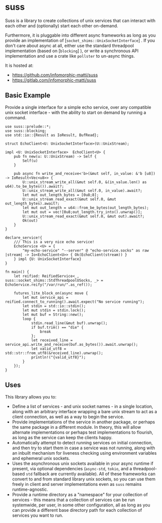 # suss
Suss is a library to create collections of unix services that can interact with each other and (optionally) start each other on-demand. 

Furthermore, it is pluggable into different async frameworks as long as you provide an implementation of [`socket_shims::UnixSocketInterface`] . If you don't care about async at all, either use the standard threadpool implementation (based on [`blocking`] ), or write a synchronous API implementation and use a crate like `pollster` to un-async things.

It is hosted at:
* <https://github.com/infomorphic-matti/suss>
* <https://gitlab.com/infomorphic-matti/suss>

## Basic Example
Provide a single interface for a simple echo service, over any compatible unix socket interface - with the ability to start on demand by running a command.

```rust,no_run
use suss::prelude::*;
use suss::blocking;
use std::io::{Result as IoResult, BufRead};

struct EchoClient<U: UnixSocketInterface>(U::UnixStream);

impl <U: UnixSocketInterface>  EchoClient<U> {
    pub fn new(u: U::UnixStream) -> Self {
        Self(u)
    }

    pub async fn write_and_receive<'b>(&mut self, in_value: &'b [u8]) -> IoResult<Vec<u8>> {
        U::unix_stream_write_all(&mut self.0, &(in_value.len() as u64).to_be_bytes()).await?;
        U::unix_stream_write_all(&mut self.0, in_value).await?;
        let mut out_length_bytes = [0u8;8];
        U::unix_stream_read_exact(&mut self.0, &mut out_length_bytes).await?;
        let mut out_length = u64::from_be_bytes(out_length_bytes);
        let mut out = vec![0u8;out_length.try_into().unwrap()];
        U::unix_stream_read_exact(&mut self.0, &mut out).await?;
        Ok(out)
    }
}

declare_service!{
    /// This is a very nice echo service!
    EchoService <U> = {
        "my-echo-service" "--server" @ "echo-service.socks" as raw |stream| -> Io<EchoClient<U>> { Ok(EchoClient(stream)) } 
    } impl {U: UnixSocketInterface}
}

fn main() { 
    let reified: ReifiedService<_, suss::socket_shims::StdThreadpoolUSocks, _> = EchoService.reify("/var/run/".as_ref());
    
    futures_lite_block_on(async move {
        let mut service_api = reified.connect_to_running().await.expect("No service running");
        let stdin = std::io::stdin();
        let mut stdin = stdin.lock();
        let mut buf = String::new();
        loop {
            stdin.read_line(&mut buf).unwrap();
            if buf.trim() == "die" {
                break
            };
            let received_line = service_api.write_and_receive(buf.as_bytes()).await.unwrap();
            let valid_utf8 = std::str::from_utf8(&received_line).unwrap();
            println!("{valid_utf8}");
        }
    });
}

```

## Uses

This library allows you to:
* Define a list of services - and unix socket names - in a single location, along with an arbitrary interface wrapping a bare unix stream to act as a client connection, as well as a way to begin the service.
* Provide implementations of the service in another package, or perhaps the same package in a different module. In theory, this will allow alternate implementations or perhaps test implementations to flourish, as long as the service can keep the clients happy.
* Automatically attempt to detect running services on initial connection, and then try to start them in case a service was not running, along with an inbuilt mechanism for liveness checking using environment variables and ephemeral unix sockets.
* Uses the asynchronous unix sockets available in your async runtime if present, via optional dependencies (`async-std`, `tokio`, and a threadpool-based `std` fallback are currently available). All of these frameworks can convert to and from standard library unix sockets, so you can use them freely in client and server implementations even as `suss` remains runtime-agnostic.
* Provide a runtime directory as a "namespace" for your collection of services - this means that a collection of services can be run systemwide, per user, in some other configuration, all as long as you can provide a different base directory path for each collection of services you want to run.
